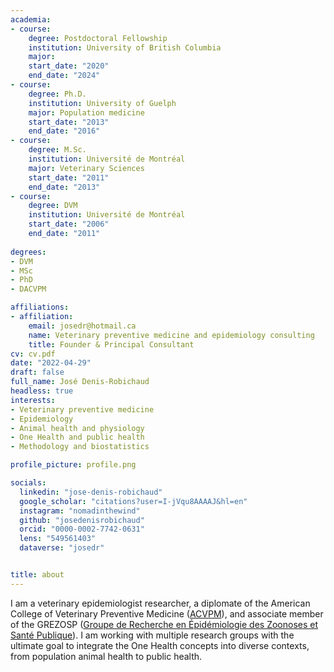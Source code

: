 ```yaml
---
academia:
- course:
    degree: Postdoctoral Fellowship
    institution: University of British Columbia
    major: 
    start_date: "2020"
    end_date: "2024"
- course:
    degree: Ph.D.
    institution: University of Guelph
    major: Population medicine
    start_date: "2013"
    end_date: "2016"
- course:
    degree: M.Sc.
    institution: Université de Montréal
    major: Veterinary Sciences
    start_date: "2011"
    end_date: "2013"
- course:
    degree: DVM
    institution: Université de Montréal
    start_date: "2006"
    end_date: "2011"
    
degrees: 
- DVM
- MSc
- PhD
- DACVPM

affiliations:
- affiliation:
    email: josedr@hotmail.ca
    name: Veterinary preventive medicine and epidemiology consulting
    title: Founder & Principal Consultant
cv: cv.pdf
date: "2022-04-29"
draft: false
full_name: José Denis-Robichaud
headless: true
interests:
- Veterinary preventive medicine
- Epidemiology
- Animal health and physiology
- One Health and public health 
- Methodology and biostatistics

profile_picture: profile.png

socials:
  linkedin: "jose-denis-robichaud"
  google_scholar: "citations?user=I-jVqu8AAAAJ&hl=en"
  instagram: "nomadinthewind"
  github: "josedenisrobichaud" 
  orcid: "0000-0002-7742-0631"
  lens: "549561403"
  dataverse: "josedr"


title: about
---
```


I am a veterinary epidemiologist researcher, a diplomate of the American College of Veterinary Preventive Medicine ([ACVPM](https://acvpm.org/default.aspx)), and associate member of the GREZOSP ([Groupe de Recherche en Épidémiologie des Zoonoses et Santé Publique](http://grezosp.com)). I am working with multiple research groups with the ultimate goal to integrate the One Health concepts into diverse contexts, from population animal health to public health. 

